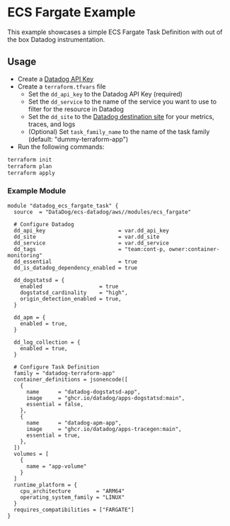 # ECS Fargate Example

This example showcases a simple ECS Fargate Task Definition with out of the box Datadog instrumentation.

## Usage

* Create a [Datadog API Key](https://app.datadoghq.com/organization-settings/api-keys)
* Create a `terraform.tfvars` file
  * Set the `dd_api_key` to the Datadog API Key (required)
  * Set the `dd_service` to the name of the service you want to use to filter for the resource in Datadog
  * Set the `dd_site` to the [Datadog destination site](https://docs.datadoghq.com/getting_started/site/) for your metrics, traces, and logs
  * (Optional) Set `task_family_name` to the name of the task family (default: "dummy-terraform-app")
* Run the following commands:

```bash
terraform init
terraform plan
terraform apply
```

### Example Module

```hcl
module "datadog_ecs_fargate_task" {
  source  = "DataDog/ecs-datadog/aws//modules/ecs_fargate"

  # Configure Datadog
  dd_api_key                       = var.dd_api_key
  dd_site                          = var.dd_site
  dd_service                       = var.dd_service
  dd_tags                          = "team:cont-p, owner:container-monitoring"
  dd_essential                     = true
  dd_is_datadog_dependency_enabled = true

  dd_dogstatsd = {
    enabled                  = true
    dogstatsd_cardinality    = "high",
    origin_detection_enabled = true,
  }

  dd_apm = {
    enabled = true,
  }

  dd_log_collection = {
    enabled = true,
  }

  # Configure Task Definition
  family = "datadog-terraform-app"
  container_definitions = jsonencode([
    {
      name      = "datadog-dogstatsd-app",
      image     = "ghcr.io/datadog/apps-dogstatsd:main",
      essential = false,
    },
    {
      name      = "datadog-apm-app",
      image     = "ghcr.io/datadog/apps-tracegen:main",
      essential = true,
    },
  ])
  volumes = [
    {
      name = "app-volume"
    }
  ]
  runtime_platform = {
    cpu_architecture        = "ARM64"
    operating_system_family = "LINUX"
  }
  requires_compatibilities = ["FARGATE"]
}
```
